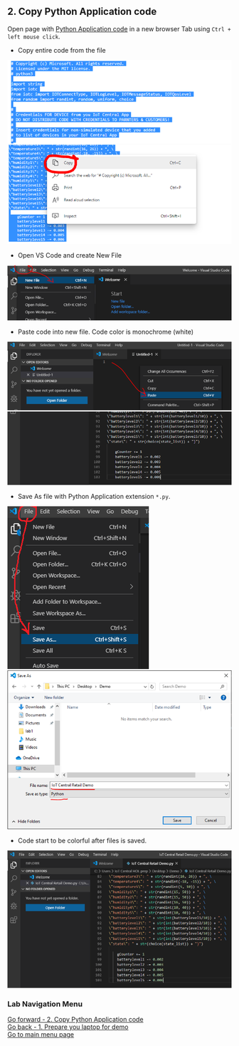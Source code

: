 ## 2. Copy Python Application code
Open page with [Python Application code](https://raw.githubusercontent.com/dmitriyteteruk/offsite-labs/master/lab1/Multiple-Sensors-Devices_App.py) in a new browser Tab using `Ctrl + left mouse click`.

 - Copy entire code from the file
 
![](lab1/lab1-1.PNG)
![](lab1/lab1-2.PNG)

 - Open VS Code and create New File

![](lab1/lab1-3.PNG)

 - Paste code into new file. Code color is monochrome (white)
 
![](lab1/lab1-4.PNG) 
![](lab1/lab1-5.PNG) 

 - Save As file with Python Application extension `*.py`. 

![](lab1/lab1-6.PNG)
![](lab1/lab1-7.1.PNG)

- Code start to be colorful after files is saved.

![](lab1/lab1-7.2.PNG)

### Lab Navigation Menu
[Go forward - 2. Copy Python Application code](/iotcentral-lab1-3.md)<br>
[Go back - 1. Prepare you laptop for demo](/iotcentral-lab1-1-1.md)<br>
[Go to main menu page](/iotcentral-lab1-0.md)
